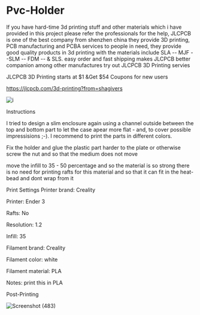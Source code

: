 # Pvc-Holder

If you have hard-time 3d printing stuff and other materials which i have provided in this project please refer the professionals for the help, JLCPCB is one of the best company from shenzhen china they provide 3D printing, PCB manufacturing and PCBA services to people in need, they provide good quality products in 3d printing with the materials include
SLA -- MJF --SLM -- FDM -- & SLS. easy order and fast shipping makes JLCPCB better companion among other manufactures try out JLCPCB 3D Printing servies

JLCPCB 3D Printing starts at $1 &Get $54 Coupons for new users

https://jlcpcb.com/3d-printing?from=shagivers

![i](https://user-images.githubusercontent.com/118260277/202394229-7b29ce66-04c8-49ee-bd3c-d1eafa0c583e.jpg)


Instructions

I tried to design a slim enclosure again using a channel outside between the top and bottom part to let the case apear more flat - and, to cover possible impressisions ;-).
I recommend to print the parts in different colors.

Fix the holder and glue the plastic part harder to the plate or otherwise screw the nut and so that the medium does not move

move the infill to 35 - 50 percentage and so the material is so strong
there is no need for printing rafts for this material and so that it can fit in the heat-bead and dont wrap from it

Print Settings
Printer brand:
Creality


Printer:
Ender 3


Rafts:
No

Resolution:
1.2

Infill:
35

Filament brand:
Creality


Filament color:
white


Filament material:
PLA


Notes:
print this in PLA


Post-Printing

![Screenshot (483)](https://user-images.githubusercontent.com/118260277/202394269-9daab869-caf6-4f24-bfbb-36d8465853ac.png)

